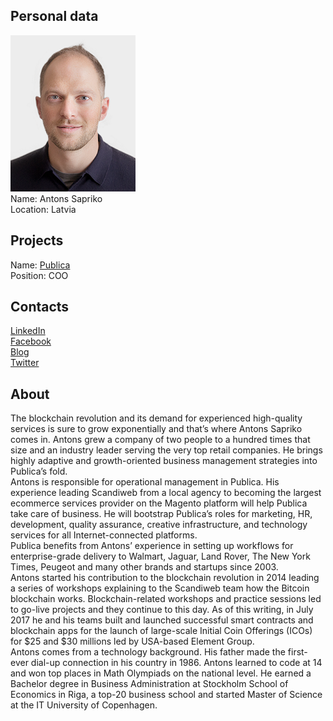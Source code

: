 ## Personal data
![antons sapriko photo](photo/antons_sapriko.png)  
Name:   Antons Sapriko     
Location: Latvia    
## Projects 
Name: [Publica](../projects/publica.md)  
Position: COO    
## Contacts
[LinkedIn](https://www.linkedin.com/in/asapriko/)   
[Facebook](https://www.facebook.com/asapriko)  
[Blog](https://medium.com/@antonssapriko)   
[Twitter](https://twitter.com/asapriko)  
## About
The blockchain revolution and its demand for experienced high-quality services is sure to grow exponentially and that’s where Antons Sapriko comes in. Antons grew a company of two people to a hundred times that size and an industry leader serving the very top retail companies. He brings highly adaptive and growth-oriented business management strategies into Publica’s fold.  
Antons is responsible for operational management in Publica. His experience leading Scandiweb from a local agency to becoming the largest ecommerce services provider on the Magento platform will help Publica take care of business. He will bootstrap Publica’s roles for marketing, HR, development, quality assurance, creative infrastructure, and technology services for all Internet-connected platforms.  
Publica benefits from Antons’ experience in setting up workflows for enterprise-grade delivery to Walmart, Jaguar, Land Rover, The New York Times, Peugeot and many other brands and startups since 2003.  
Antons started his contribution to the blockchain revolution in 2014 leading a series of workshops explaining to the Scandiweb team how the Bitcoin blockchain works. Blockchain-related workshops and practice sessions led to go-live projects and they continue to this day. As of this writing, in July 2017 he and his teams built and launched successful smart contracts and blockchain apps for the launch of large-scale Initial Coin Offerings (ICOs) for $25 and $30 millions led by USA-based Element Group.  
Antons comes from a technology background. His father made the first-ever dial-up connection in his country in 1986. Antons learned to code at 14 and won top places in Math Olympiads on the national level. He earned a Bachelor degree in Business Administration at Stockholm School of Economics in Riga, a top-20 business school and started Master of Science at the IT University of Copenhagen.
